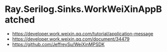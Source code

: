 # Ray.Serilog.Sinks.WorkWeiXinAppBatched

- https://developer.work.weixin.qq.com/tutorial/application-message
- https://developer.work.weixin.qq.com/document/34479
- https://github.com/JeffreySu/WeiXinMPSDK
